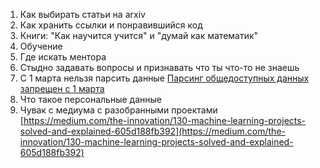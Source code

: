 1. Как выбирать статьи на arxiv
2. Как хранить ссылки и понравившийся код
3. Книги: "Как научится учится" и "думай как математик"
4. Обучение
5. Где искать ментора
6. Стыдно задавать вопросы и признавать что ты что-то не знаешь
7. С 1 марта нельзя парсить данные
	[Парсинг общедоступных данных запрещен с 1 марта](https://habr.com/ru/post/544788/)
8. Что такое персональные данные
9. Чувак с медиума с разобранными проектами
	[](https://medium.com/the-innovation/130-machine-learning-projects-solved-and-explained-605d188fb392)[https://medium.com/the-innovation/130-machine-learning-projects-solved-and-explained-605d188fb392](https://medium.com/the-innovation/130-machine-learning-projects-solved-and-explained-605d188fb392)